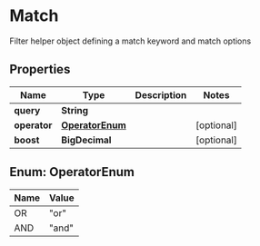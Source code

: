 

# Match

Filter helper object defining a match keyword and match options

## Properties

| Name | Type | Description | Notes |
|------------ | ------------- | ------------- | -------------|
|**query** | **String** |  |  |
|**operator** | [**OperatorEnum**](#OperatorEnum) |  |  [optional] |
|**boost** | **BigDecimal** |  |  [optional] |



## Enum: OperatorEnum

| Name | Value |
|---- | -----|
| OR | &quot;or&quot; |
| AND | &quot;and&quot; |


